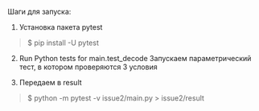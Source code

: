 Шаги для запуска:
1) Установка пакета pytest
> $ pip install -U pytest

2) Run Python tests for main.test_decode
Запускаем параметрический тест, в котором проверяются 3 условия

3) Передаем в result
> $ python -m pytest -v issue2/main.py > issue2/result
